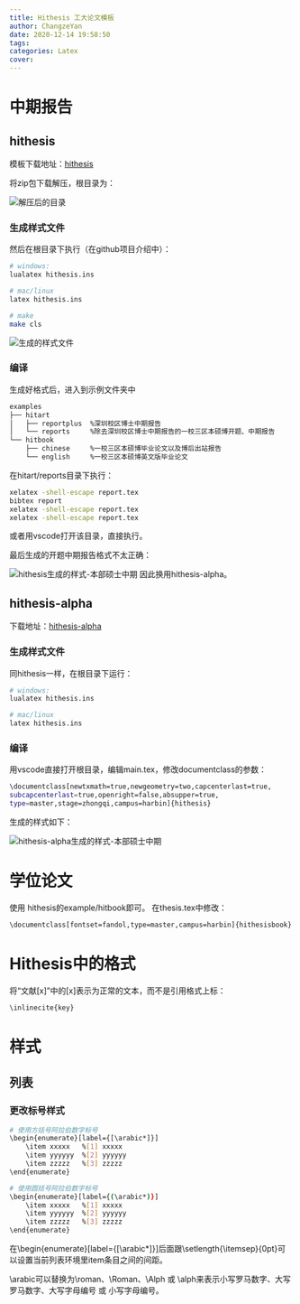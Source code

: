 ```yaml
---
title: Hithesis 工大论文模板
author: ChangzeYan
date: 2020-12-14 19:58:50
tags:
categories: Latex
cover:
---
```


# 中期报告

## hithesis
模板下载地址：[hithesis](https://github.com/dustincys/hithesis)

将zip包下载解压，根目录为：

![解压后的目录](https://github.com/ChangzeYan/ChangzeYan.github.io/raw/hexo/source/pic/hithesis-zip.png)

### 生成样式文件
然后在根目录下执行（在github项目介绍中）：
```bash
# windows:
lualatex hithesis.ins

# mac/linux
latex hithesis.ins

# make
make cls
```


![生成的样式文件](https://github.com/ChangzeYan/ChangzeYan.github.io/raw/hexo/source/pic/hithesis-生成样式文件.png)

### 编译
生成好格式后，进入到示例文件夹中
```bash
examples
├── hitart
│   ├── reportplus  %深圳校区博士中期报告
│   └── reports     %除去深圳校区博士中期报告的一校三区本硕博开题、中期报告
└── hitbook
    ├── chinese     %一校三区本硕博毕业论文以及博后出站报告
    └── english     %一校三区本硕博英文版毕业论文
```

在hitart/reports目录下执行：
```bash
xelatex -shell-escape report.tex
bibtex report
xelatex -shell-escape report.tex
xelatex -shell-escape report.tex
```
或者用vscode打开该目录，直接执行。

最后生成的开题中期报告格式不太正确：

![hithesis生成的样式-本部硕士中期](https://github.com/ChangzeYan/ChangzeYan.github.io/raw/hexo/source/pic/hithesis-中期样式.png)
因此换用hithesis-alpha。

## hithesis-alpha
下载地址：[hithesis-alpha](https://github.com/Regulust/hithesis-alpha#%E4%BD%BF%E7%94%A8%E8%AF%B4%E6%98%8E)

### 生成样式文件
同hithesis一样，在根目录下运行：
```bash
# windows:
lualatex hithesis.ins

# mac/linux
latex hithesis.ins
```

### 编译
用vscode直接打开根目录，编辑main.tex，修改documentclass的参数：
```bash
\documentclass[newtxmath=true,newgeometry=two,capcenterlast=true,
subcapcenterlast=true,openright=false,absupper=true,
type=master,stage=zhongqi,campus=harbin]{hithesis}
```
生成的样式如下：

![hithesis-alpha生成的样式-本部硕士中期](https://github.com/ChangzeYan/ChangzeYan.github.io/raw/hexo/source/pic/hithesis-alpha-样式.png)

# 学位论文
使用 hithesis的example/hitbook即可。
在thesis.tex中修改：
```bash
\documentclass[fontset=fandol,type=master,campus=harbin]{hithesisbook}
```


# Hithesis中的格式
将“文献[x]”中的\[x\]表示为正常的文本，而不是引用格式上标：
```bash
\inlinecite{key}
```

# 样式
## 列表

### 更改标号样式
```bash
# 使用方括号阿拉伯数字标号
\begin{enumerate}[label={[\arabic*]}] 
    \item xxxxx   %[1] xxxxx
    \item yyyyyy  %[2] yyyyyy
    \item zzzzz   %[3] zzzzz
\end{enumerate}

# 使用圆括号阿拉伯数字标号
\begin{enumerate}[label={(\arabic*)}] 
    \item xxxxx   %[1] xxxxx
    \item yyyyyy  %[2] yyyyyy
    \item zzzzz   %[3] zzzzz
\end{enumerate}
```

在\begin{enumerate}[label={[\arabic*]}]后面跟\setlength{\itemsep}{0pt}可以设置当前列表环境里item条目之间的间距。

\arabic可以替换为\roman、\Roman、\Alph 或 \alph来表示小写罗马数字、大写罗马数字、大写字母编号 或 小写字母编号。